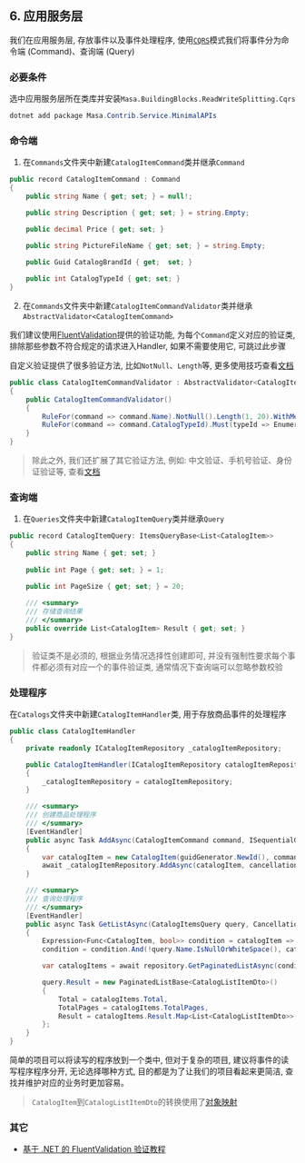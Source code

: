 ## 6. 应用服务层

我们在应用服务层, 存放事件以及事件处理程序, 使用[`CQRS`](/framework/building-blocks/cqrs)模式我们将事件分为命令端 (Command)、查询端 (Query)

### 必要条件

选中应用服务层所在类库并安装`Masa.BuildingBlocks.ReadWriteSplitting.Cqrs`

```csharp
dotnet add package Masa.Contrib.Service.MinimalAPIs
```

### 命令端

1. 在`Commands`文件夹中新建`CatalogItemCommand`类并继承`Command`

```csharp
public record CatalogItemCommand : Command
{
    public string Name { get; set; } = null!;

    public string Description { get; set; } = string.Empty;

    public decimal Price { get; set; }

    public string PictureFileName { get; set; } = string.Empty;

    public Guid CatalogBrandId { get;  set; }
    
    public int CatalogTypeId { get; set; }
}
```

2. 在`Commands`文件夹中新建`CatalogItemCommandValidator`类并继承`AbstractValidator<CatalogItemCommand>`

我们建议使用[FluentValidation](https://github.com/FluentValidation/FluentValidation)提供的验证功能, 为每个`Command`定义对应的验证类, 排除那些参数不符合规定的请求进入Handler, 如果不需要使用它, 可跳过此步骤

自定义验证提供了很多验证方法, 比如`NotNull`、`Length`等, 更多使用技巧查看[文档](https://docs.fluentvalidation.net/en/latest)

```csharp
public class CatalogItemCommandValidator : AbstractValidator<CatalogItemCommand>
{
    public CatalogItemCommandValidator()
    {
        RuleFor(command => command.Name).NotNull().Length(1, 20).WithMessage("商品名称长度介于在1-20之间");
        RuleFor(command => command.CatalogTypeId).Must(typeId => Enumeration.GetAll<CatalogType>().Any(item => item.Id == typeId)).WithMessage("不支持的商品分类");
    }
}
```

> 除此之外, 我们还扩展了其它验证方法, 例如: 中文验证、手机号验证、身份证验证等, 查看[文档](/framework/utils/extensions/fluent-validation)

### 查询端

1. 在`Queries`文件夹中新建`CatalogItemQuery`类并继承`Query`

```csharp
public record CatalogItemQuery: ItemsQueryBase<List<CatalogItem>>
{
    public string Name { get; set; }
    
    public int Page { get; set; } = 1;

    public int PageSize { get; set; } = 20;
    
    /// <summary>
    /// 存储查询结果
    /// </summary>
    public override List<CatalogItem> Result { get; set; }
}
```

> 验证类不是必须的, 根据业务情况选择性创建即可, 并没有强制性要求每个事件都必须有对应一个的事件验证类, 通常情况下查询端可以忽略参数校验

### 处理程序

在`Catalogs`文件夹中新建`CatalogItemHandler`类, 用于存放商品事件的处理程序

```csharp
public class CatalogItemHandler
{
    private readonly ICatalogItemRepository _catalogItemRepository;

    public CatalogItemHandler(ICatalogItemRepository catalogItemRepository)
    {
        _catalogItemRepository = catalogItemRepository;
    }

    /// <summary>
    /// 创建商品处理程序
    /// </summary>
    [EventHandler]
    public async Task AddAsync(CatalogItemCommand command, ISequentialGuidGenerator guidGenerator, CancellationToken cancellationToken)
    {
        var catalogItem = new CatalogItem(guidGenerator.NewId(), command.CatalogBrandId, command.CatalogTypeId, command.Name, command.Description, command.Price, command.PictureFileName);
        await _catalogItemRepository.AddAsync(catalogItem, cancellationToken);
    }

    /// <summary>
    /// 查询处理程序
    /// </summary>
    [EventHandler]
    public async Task GetListAsync(CatalogItemsQuery query, CancellationToken cancellationToken)
    {
        Expression<Func<CatalogItem, bool>> condition = catalogItem => true;
        condition = condition.And(!query.Name.IsNullOrWhiteSpace(), catalogItem => catalogItem.Name.Contains(query.Name!));//此处使用了`Masa.Utils.Extensions.Expressions`提供的扩展

        var catalogItems = await repository.GetPaginatedListAsync(condition, new PaginatedOptions(query.Page, query.PageSize), cancellationToken);

        query.Result = new PaginatedListBase<CatalogListItemDto>()
        {
            Total = catalogItems.Total,
            TotalPages = catalogItems.TotalPages,
            Result = catalogItems.Result.Map<List<CatalogListItemDto>>()//使用了对象映射功能
        };
    }
}
```

简单的项目可以将读写的程序放到一个类中, 但对于复杂的项目, 建议将事件的读写程序程序分开, 无论选择哪种方式, 目的都是为了让我们的项目看起来更简洁, 查找并维护对应的业务时更加容易。

> `CatalogItem`到`CatalogListItemDto`的转换使用了[对象映射](/framework/building-blocks/data-mapping/override) 

### 其它

* [基于 .NET 的 FluentValidation 验证教程](https://www.xcode.me/post/5849)